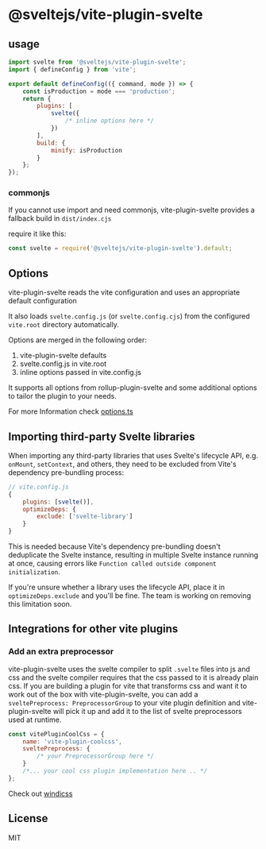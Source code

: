# @sveltejs/vite-plugin-svelte

## usage

```js
import svelte from '@sveltejs/vite-plugin-svelte';
import { defineConfig } from 'vite';

export default defineConfig(({ command, mode }) => {
	const isProduction = mode === 'production';
	return {
		plugins: [
			svelte({
				/* inline options here */
			})
		],
		build: {
			minify: isProduction
		}
	};
});
```

### commonjs

If you cannot use import and need commonjs, vite-plugin-svelte provides a fallback build in `dist/index.cjs`

require it like this:

```js
const svelte = require('@sveltejs/vite-plugin-svelte').default;
```

## Options

vite-plugin-svelte reads the vite configuration and uses an appropriate default configuration

It also loads `svelte.config.js` (or `svelte.config.cjs`) from the configured `vite.root` directory automatically.

Options are merged in the following order:

1. vite-plugin-svelte defaults
2. svelte.config.js in vite.root
3. inline options passed in vite.config.js

It supports all options from rollup-plugin-svelte and some additional options to tailor the plugin to your needs.

For more Information check [options.ts](src/utils/options.ts)

## Importing third-party Svelte libraries

When importing any third-party libraries that uses Svelte's lifecycle API, e.g. `onMount`, `setContext`, and others, they need to be excluded from Vite's dependency pre-bundling process:

<!-- eslint-skip -->

```js
// vite.config.js
{
	plugins: [svelte()],
	optimizeDeps: {
		exclude: ['svelte-library']
	}
}
```

This is needed because Vite's dependency pre-bundling doesn't deduplicate the Svelte instance, resulting in multiple Svelte instance running at once, causing errors like `Function called outside component initialization`.

If you're unsure whether a library uses the lifecycle API, place it in `optimizeDeps.exclude` and you'll be fine. The team is working on removing this limitation soon.

## Integrations for other vite plugins

### Add an extra preprocessor

vite-plugin-svelte uses the svelte compiler to split `.svelte` files into js and css and the svelte compiler requires that the css passed to it is already plain css.
If you are building a plugin for vite that transforms css and want it to work out of the box with vite-plugin-svelte, you can add a `sveltePreprocess: PreprocessorGroup` to your vite plugin definition and vite-plugin-svelte will pick it up and add it to the list of svelte preprocessors used at runtime.

```js
const vitePluginCoolCss = {
	name: 'vite-plugin-coolcss',
	sveltePreprocess: {
		/* your PreprocessorGroup here */
	}
	/*... your cool css plugin implementation here .. */
};
```

Check out [windicss](https://github.com/windicss/vite-plugin-windicss/blob/517eca0cebc879d931c6578a08accadfb112157c/packages/vite-plugin-windicss/src/index.ts#L167)

## License

MIT
